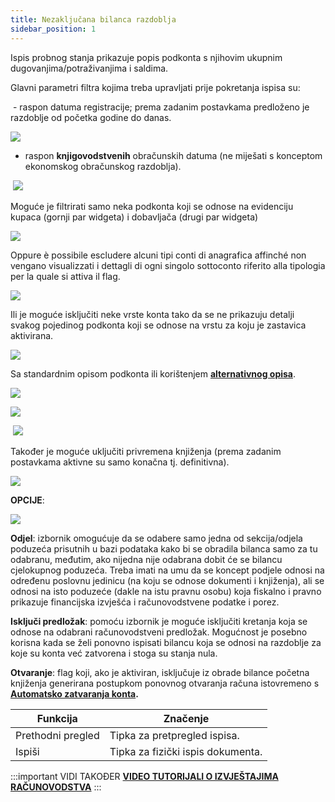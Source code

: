 ```yaml
---
title: Nezaključana bilanca razdoblja  
sidebar_position: 1
---
```


Ispis probnog stanja prikazuje popis podkonta s njihovim ukupnim dugovanjima/potraživanjima i saldima. 

Glavni parametri filtra kojima treba upravljati prije pokretanja ispisa su:  

 - raspon datuma registracije; prema zadanim postavkama predloženo je razdoblje od početka godine do danas. 

![](/img/it-it/finance-area/ledger-records/accounting-report/trial-balance/image01.png)

- raspon **knjigovodstvenih** obračunskih datuma (ne miješati s konceptom ekonomskog obračunskog razdoblja).

 ![](/img/it-it/finance-area/ledger-records/accounting-report/trial-balance/image02.png)

Moguće je filtrirati samo neka podkonta koji se odnose na evidenciju kupaca (gornji par widgeta) i dobavljača (drugi par widgeta)  

![](/img/it-it/finance-area/ledger-records/accounting-report/trial-balance/image03.png)

Oppure è possibile escludere alcuni tipi conti di anagrafica affinché non vengano visualizzati i dettagli di ogni singolo sottoconto riferito alla tipologia per la quale si attiva il flag.

![](/img/it-it/finance-area/ledger-records/accounting-report/trial-balance/image04.png)

Ili je moguće isključiti neke vrste konta tako da se ne prikazuju detalji svakog pojedinog podkonta koji se odnose na vrstu za koju je zastavica aktivirana.

![](/img/it-it/finance-area/ledger-records/accounting-report/trial-balance/image05.png)


Sa standardnim opisom podkonta ili korištenjem **[alternativnog opisa](/docs/erp-home/registers/accounting/analytic-chart-of-accounts)**.

![](/img/it-it/finance-area/ledger-records/accounting-report/trial-balance/image06.png)

![](/img/it-it/finance-area/ledger-records/accounting-report/trial-balance/image07.png)

 ![](/img/it-it/finance-area/ledger-records/accounting-report/trial-balance/image08.png)

Također je moguće uključiti privremena knjiženja (prema zadanim postavkama aktivne su samo konačna tj. definitivna).

![](/img/it-it/finance-area/ledger-records/accounting-report/trial-balance/image09.png)

**OPCIJE**:

![](/img/it-it/finance-area/ledger-records/accounting-report/trial-balance/image10.png)

**Odjel**: izbornik omogućuje da se odabere samo jedna od sekcija/odjela poduzeća prisutnih u bazi podataka kako bi se obradila bilanca samo za tu odabranu, međutim, ako nijedna nije odabrana dobit će se bilancu cjelokupnog poduzeća. Treba imati na umu da se koncept podjele odnosi na određenu poslovnu jedinicu (na koju se odnose dokumenti i knjiženja), ali se odnosi na isto poduzeće (dakle na istu pravnu osobu) koja fiskalno i pravno prikazuje financijska izvješća i računovodstvene podatke i porez.

**Isključi predložak**: pomoću izbornik je moguće isključiti kretanja koja se odnose na odabrani računovodstveni predložak. Mogućnost je posebno korisna kada se želi ponovno ispisati bilancu koja se odnosi na razdoblje za koje su konta već zatvorena i stoga su stanja nula.   

**Otvaranje**: flag koji, ako je aktiviran, isključuje iz obrade bilance početna knjiženja generirana postupkom ponovnog otvaranja računa istovremeno s **[Automatsko zatvaranja konta](/docs/finance-area/ledger-records/records/procedures/automatic-account-closing/new-account-closing).**


| Funkcija | Značenje |
| --- | --- |
| Prethodni pregled | Tipka za pretpregled ispisa. |
| Ispiši | Tipka za fizički ispis dokumenta. |


:::important VIDI TAKOĐER
[**VIDEO TUTORIJALI O IZVJEŠTAJIMA RAČUNOVODSTVA**](/docs/video/finance/intro)
:::